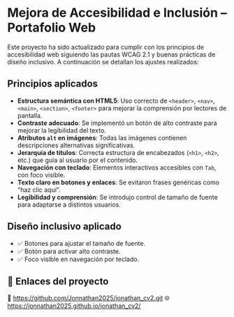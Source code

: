# Mejora de Accesibilidad e Inclusión – Portafolio Web

Este proyecto ha sido actualizado para cumplir con los principios de accesibilidad web siguiendo las pautas WCAG 2.1 y buenas prácticas de diseño inclusivo. A continuación se detallan los ajustes realizados:

## Principios aplicados

- **Estructura semántica con HTML5**: Uso correcto de `<header>`, `<nav>`, `<main>`, `<section>`, `<footer>` para mejorar la comprensión por lectores de pantalla.
- **Contraste adecuado**: Se implementó un botón de alto contraste para mejorar la legibilidad del texto.
- **Atributos `alt` en imágenes**: Todas las imágenes contienen descripciones alternativas significativas.
- **Jerarquía de títulos**: Correcta estructura de encabezados (`<h1>`, `<h2>`, etc.) que guía al usuario por el contenido.
- **Navegación con teclado**: Elementos interactivos accesibles con `Tab`, con foco visible.
- **Texto claro en botones y enlaces**: Se evitaron frases genéricas como “haz clic aquí”.
- **Legibilidad y comprensión**: Se introdujo control de tamaño de fuente para adaptarse a distintos usuarios.

## Diseño inclusivo aplicado

- ✅ Botones para ajustar el tamaño de fuente.
- ✅ Botón para activar alto contraste.
- ✅ Foco visible en navegación por teclado.
## 🚀 Enlaces del proyecto
🔗 https://github.com/Jonnathan2025/jonathan_cv2.git
🌐 https://jonnathan2025.github.io/jonathan_cv2/
